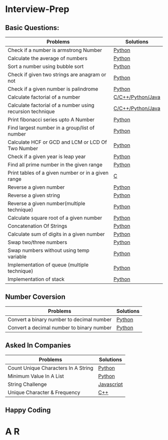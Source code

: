 # Interview-Prep

## Basic Questions:
| Problems | Solutions |
| -------- | --------- |
|Check if a number is armstrong Number | [Python](./Basic-Problems/Armstrong_Number.ipynb) |
| Calculate the average of numbers | [Python](./Basic-Problems/Average_Of_Numbers.ipynb) |
| Sort a number using bubble sort | [Python](./Basic-Problems/Bubble_Sort_Program.ipynb) |
| Check if given two strings are anagram or not | [Python](./Basic-Problems/Check_Anagram.ipynb) |
| Check if a given number is palindrome | [Python](./Basic-Problems/Check_pallindrome.py) |
| Calculate factorial of a number | [C/C++/Python/Java](./Basic-Problems/Factorial_Of_A_Number.md###Python) |
| Calculate factorial of a number using recursion technique | [C/C++/Python/Java](./Basic-Problems/Factorial_recursion.md) |
| Print fibonacci series upto A Number | [Python](./Basic-Problems/Fibonacci_Series.ipynb) |
| Find largest number in a group/list of number | [Python](./Basic-Problems/Greatest_Number_In_List.ipynb) |
| Calculate HCF or GCD and LCM or LCD Of Two Number | [Python](./Basic-Problems/LCM_And_HCF.ipynb) |
| Check if a given year is leap year | [Python](./Basic-Problems/Leap_Year.ipynb) |
| Find all prime number in the given range | [Python](./Basic-Problems/Prime_Number_In_Range.ipynb) |
| Print tables of a given number or in a given range | [C](./Basic-Problems/PrintTable.c) |
| Reverse a given number | [Python](./Basic-Problems/Reverse_A_Number.ipynb) |
| Reverse a given string | [Python](./Basic-Problems/Reverse_A_String.ipynb) |
| Reverse a given number(multiple technique) | [Python](./Basic-Problems/Reverse_Of_A_Number.ipynb) |
| Calculate square root of a given number | [Python](./Basic-Problems/Square_Root_Of_A_Number.ipynb) |
| Concatenation Of Strings | [Python](./Basic-Problems/String_Concatenation.ipynb) |
| Calculate sum of digits in a given number | [Python](./Basic-Problems/Sum_Of_Digits.ipynb) |
| Swap two/three numbers  | [Python](./Basic-Problems/Swap_Numbers.ipynb) |
| Swap numbers without using temp variable | [Python](./Basic-Problems/Swap_Without_Temp.ipynb) |
| Implementation of queue (multiple technique) | [Python](./Basic-Problems/Queue_Implement.ipynb) |
| Implementation of stack | [Python](./Basic-Problems/Stack.ipynb) |


## Number Coversion

| Problems | Solutions |
| -------- | --------- |
| Convert a binary number to decimal number | [Python](./Number-Conversion/Bin_To_Dec.ipynb) |
| Convert a decimal number to binary number | [Python](./Number-Conversion/Dec_To_Bin.ipynb) |


## Asked In Companies

| Problems | Solutions |
| -------- | --------- |
| Count Unique Characters In A String | [Python](./Asked-In-Companies/001_count_unique_char.md) |
|Minimum Value In A List | [Python](./Asked-In-Companies/002_min_num_in_list.md )|
|String Challenge | [Javascript](./Asked-In-Companies/003_String_challenge.md) |
|Unique Character & Frequency| [C++](./Asked-In-Companies/004_uniquecharandfrequency.md) |
## Happy Coding
# A R



